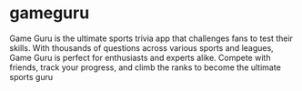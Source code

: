 # gameguru
Game Guru is the ultimate sports trivia app that challenges fans to test their skills. With thousands of questions across various sports and leagues, Game Guru is perfect for enthusiasts and experts alike. Compete with friends, track your progress, and climb the ranks to become the ultimate sports guru
